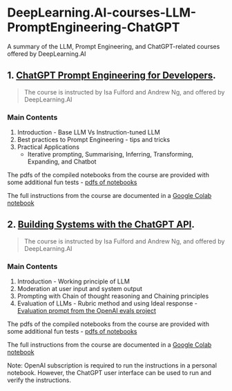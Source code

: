 # DeepLearning.AI-courses-LLM-PromptEngineering-ChatGPT
A summary of the LLM, Prompt Engineering, and ChatGPT-related courses offered by DeepLearning.AI

## 1. [ChatGPT Prompt Engineering for Developers](https://www.deeplearning.ai/short-courses/chatgpt-prompt-engineering-for-developers/).
  > The course is instructed by Isa Fulford and Andrew Ng, and offered by DeepLearning.AI
 

### Main Contents

1. Introduction - Base LLM Vs Instruction-tuned LLM
2. Best practices to Prompt Engineering - tips and tricks
3. Practical Applications
     * Iterative prompting, Summarising, Inferring, Transforming, Expanding, and Chatbot
  
The pdfs of the compiled notebooks from the course are provided with some additional fun tests - [pdfs of notebooks](https://github.com/arjunp17/DeepLearning.AI-courses-LLM-PromptEngineering-ChatGPT/tree/main/ChatGPT-prompt-engineering-for-developers)

The full instructions from the course are documented in a [Google Colab notebook](https://github.com/arjunp17/DeepLearning.AI-courses-LLM-PromptEngineering-ChatGPT/blob/main/ChatGPT_Prompt_Engineering_for_Developers.ipynb)

## 2. [Building Systems with the ChatGPT API](https://learn.deeplearning.ai/chatgpt-building-system/lesson/1/introduction).
  > The course is instructed by Isa Fulford and Andrew Ng, and offered by DeepLearning.AI


### Main Contents

1. Introduction - Working principle of LLM
2. Moderation at user input and system output
3. Prompting with Chain of thought reasoning and Chaining principles
4. Evaluation of LLMs - Rubric method and using Ideal response - [Evaluation prompt from the OpenAI evals project](https://github.com/openai/evals/blob/main/evals/registry/modelgraded/fact.yaml)
  
The pdfs of the compiled notebooks from the course are provided with some additional fun tests - [pdfs of notebooks](https://github.com/arjunp17/DeepLearning.AI-courses-LLM-PromptEngineering-ChatGPT/tree/main/Building%20Systems%20with%20the%20ChatGPT%20API)

The full instructions from the course are documented in a [Google Colab notebook](https://github.com/arjunp17/DeepLearning.AI-courses-LLM-PromptEngineering-ChatGPT/blob/main/Building_Systems_with_the_ChatGPT_API.ipynb)

Note: OpenAI subscription is required to run the instructions in a personal notebook. However, the ChatGPT user interface can be used to run and verify the instructions.
